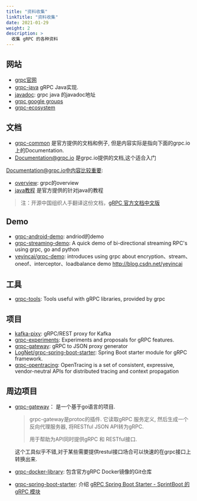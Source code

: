 ```yaml
---
title: "资料收集"
linkTitle: "资料收集"
date: 2021-01-29
weight: 2
description: >
  收集 gRPC 的各种资料
---
```


## 网站

- [grpc官网](http://www.grpc.io/)
- [grpc-java](https://github.com/grpc/grpc-java) gRPC Java实现.
- [javadoc](http://www.grpc.io/grpc-java/javadoc/index.html): grpc java 的javadoc地址
- [grpc google groups](https://groups.google.com/forum/#!forum/grpc-io)
- [grpc-ecosystem](https://github.com/grpc-ecosystem)

## 文档

- [grpc-common](http://github.com/grpc/grpc-common) 是官方提供的文档和例子, 但是内容实际是指向下面的grpc.io上的Documentation.
- [Documentation@grpc.io](http://www.grpc.io/docs/) 是grpc.io提供的文档,这个适合入门

Documentation@grpc.io中内容比较重要:

- [overview](http://www.grpc.io/docs/index.html): grpc的overview
- [java教程](http://www.grpc.io/docs/tutorials/basic/java.html) 是官方提供的针对java的教程

> 注：开源中国组织人手翻译这份文档，[gRPC 官方文档中文版](http://doc.oschina.net/grpc?t=58011)

## Demo

- [grpc-android-demo](https://github.com/Lovoo/grpc-android-demo): andriod的demo
- [grpc-streaming-demo](https://github.com/ridha/grpc-streaming-demo): A quick demo of bi-directional streaming RPC's using grpc, go and python
- [yeyincai/grpc-demo](https://github.com/yeyincai/grpc-demo): introduces using grpc about encryption、stream、oneof、interceptor、loadbalance demo http://blog.csdn.net/yeyincai

## 工具

- [grpc-tools](https://github.com/grpc/grpc-tools): Tools useful with gRPC libraries, provided by grpc

## 项目

- [kafka-pixy](https://github.com/mailgun/kafka-pixy): gRPC/REST proxy for Kafka
- [grpc-experiments](https://github.com/grpc/grpc-experiments): Experiments and proposals for gRPC features.
- [grpc-gateway](https://github.com/grpc-ecosystem/grpc-gateway): gRPC to JSON proxy generator
- [LogNet/grpc-spring-boot-starter](https://github.com/LogNet/grpc-spring-boot-starter): Spring Boot starter module for gRPC framework.
- [grpc-opentracing](https://github.com/grpc-ecosystem/grpc-opentracing): OpenTracing is a set of consistent, expressive, vendor-neutral APIs for distributed tracing and context propagation

## 周边项目

- [grpc-gateway](https://github.com/gengo/grpc-gateway)： 是一个基于go语言的项目.

  > grpc-gateway是protoc的插件. 它读取gRPC 服务定义, 然后生成一个反向代理服务器, 将RESTful JSON API转为gRPC.
  >
  > 用于帮助为API同时提供gRPC 和 RESTful接口.

  这个工具似乎不错,对于某些需要提供restul接口场合可以快速的在grpc接口上转换出来.

- [grpc-docker-library](https://github.com/grpc/grpc-docker-library): 包含官方gRPC Docker镜像的Git仓库

- [grpc-spring-boot-starter](https://github.com/yidongnan/grpc-spring-boot-starter): 介绍 [gRPC Spring Boot Starter - SprintBoot 的 gRPC 模块](https://www.v2ex.com/t/343538)



